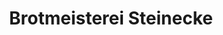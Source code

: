 ---
title: "Brotmeisterei Steinecke"
url: /angermuende/brotmeisterei-steinecke-schwedter-strasse/
shop: Bäckerei
---